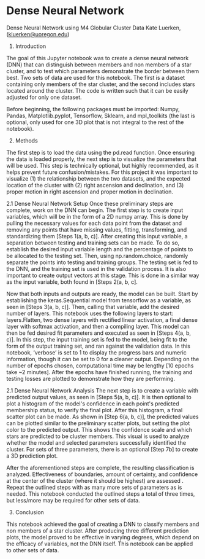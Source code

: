 # Dense Neural Network
Dense Neural Network using M4 Globular Cluster Data
Kate Luerken, (kluerken@uoregon.edu)

1. Introduction

The goal of this Jupyter notebook was to create a dense neural network (DNN) that can distinguish between members and non members of a star cluster, and to test which parameters demonstrate the border between them best. Two sets of data are used for this notebook. The first is a dataset containing only members of the star cluster, and the second includes stars located around the cluster. The code is written such that it can be easily adjusted for only one dataset.

Before beginning, the following packages must be imported: Numpy, Pandas, Matplotlib.pyplot, Tensorflow, Sklearn, and mpl_toolkits (the last is optional, only used for one 3D plot that is not integral to the rest of the notebook). 

2. Methods

The first step is to load the data using the pd.read function. Once ensuring the data is loaded properly, the next step is to visualize the parameters that will be used. This step is technically optional, but highly recommended, as it helps prevent future confusion/mistakes. For this project it was important to visualize (1) the relationship between the two datasets, and the expected location of the cluster with (2) right ascension and declination, and (3) proper motion in right ascension and proper motion in declination.

2.1 Dense Neural Network Setup
Once these preliminary steps are complete, work on the DNN can begin. The first step is to create input variables, which will be in the form of a 2D numpy array. This is done by pulling the necessary values for each data point from the dataset and removing any points that have missing values, fitting, transforming, and standardizing them [Steps 1(a, b, c)]. After creating this input variable, a separation between testing and training sets can be made. To do so, establish the desired input variable length and the percentage of points to be allocated to the testing set. Then, using np.random.choice, randomly separate the points into testing and training groups. The testing set is fed to the DNN, and the training set is used in the validation process. It is also important to create output vectors at this stage. This is done in a similar way as the input variable, both found in [Steps 2(a, b, c].

Now that both inputs and outputs are ready, the model can be built. Start by establishing the keras.Sequential model from tensorflow as a variable, as seen in [Steps 3(a, b, c)]. Then, calling that variable, add the desired number of layers. This notebook uses the following layers to start: layers.Flatten, two dense layers with rectified linear activation, a final dense layer with softmax activation, and then a compiling layer. This model can then be fed desired fit parameters and executed as seen in [Steps 4(a, b, c)]. In this step, the input training set is fed to the model, being fit to the form of the output training set, and ran against the validation data. In this notebook, ‘verbose’ is set to 1 to display the progress bars and numeric information, though it can be set to 0 for a cleaner output. Depending on the number of epochs chosen, computational time may be lengthy [10 epochs take ~2 minutes]. After the epochs have finished running, the training and testing losses are plotted to demonstrate how they are performing.

2.1 Dense Neural Network Analysis
The next step is to create a variable with predicted output values, as seen in [Steps 5(a, b, c)]. It is then optional to plot a histogram of the model's confidence in each point's predicted membership status, to verify the final plot. After this histogram, a final scatter plot can be made. As shown in [Step 6(a, b, c)], the predicted values can be plotted similar to the preliminary scatter plots, but setting the plot color to the predicted output. This shows the confidence scale and which stars are predicted to be cluster members. This visual is used to analyze whether the model and selected parameters successfully identified the cluster. For sets of three parameters, there is an optional [Step 7b] to create a 3D prediction plot.

After the aforementioned steps are complete, the resulting classification is analyzed. Effectiveness of boundaries, amount of certainty, and confidence at the center of the cluster (where it should be highest) are assessed . Repeat the outlined steps with as many more sets of parameters as is needed. This notebook conducted the outlined steps a total of three times, but less/more may be required for other sets of data. 

3. Conclusion

This notebook achieved the goal of creating a DNN to classify members and non members of a star cluster. After producing three different prediction plots, the model proved to be effective in varying degrees, which depend on the efficacy of variables, not the DNN itself. This notebook can be applied to other sets of data.

